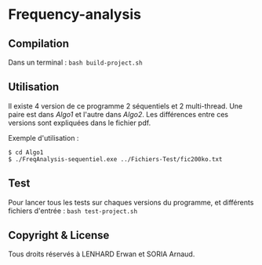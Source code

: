 # Frequency-analysis
## Compilation
Dans un terminal :
```bash build-project.sh```

## Utilisation
Il existe 4 version de ce programme 2 séquentiels et 2 multi-thread.
Une paire est dans *Algo1* et l'autre dans *Algo2*.
Les différences entre ces versions sont expliquées dans le fichier pdf.

Exemple d'utilisation :
```
$ cd Algo1
$ ./FreqAnalysis-sequentiel.exe ../Fichiers-Test/fic200ko.txt
```
## Test 
Pour lancer tous les tests sur chaques versions du programme, et différents fichiers d'entrée :
```bash test-project.sh```

## Copyright & License
Tous droits réservés à LENHARD Erwan et SORIA Arnaud.